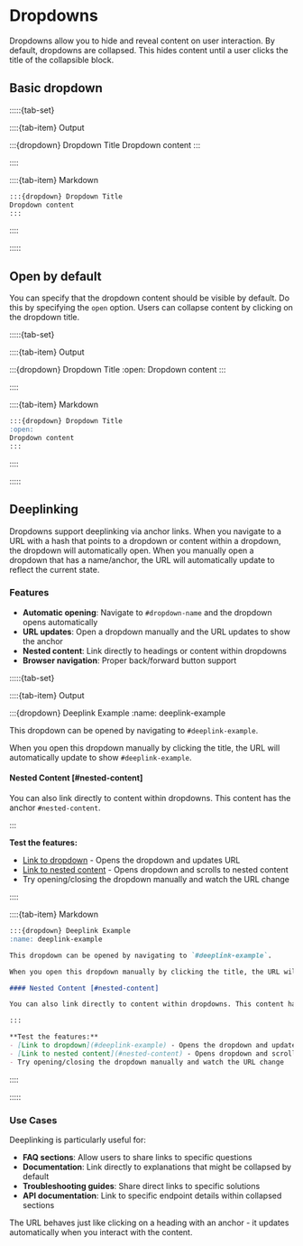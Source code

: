 # Dropdowns

Dropdowns allow you to hide and reveal content on user interaction. By default, dropdowns are collapsed. This hides content until a user clicks the title of the collapsible block.

## Basic dropdown


:::::{tab-set}

::::{tab-item} Output

:::{dropdown} Dropdown Title
Dropdown content
:::

::::

::::{tab-item} Markdown
```markdown
:::{dropdown} Dropdown Title
Dropdown content
:::
```
::::

:::::

## Open by default

You can specify that the dropdown content should be visible by default. Do this by specifying the `open` option. Users can collapse content by clicking on the dropdown title.

:::::{tab-set}

::::{tab-item} Output

:::{dropdown} Dropdown Title
:open:
Dropdown content
:::

::::

::::{tab-item} Markdown
```markdown
:::{dropdown} Dropdown Title
:open:
Dropdown content
:::
```
::::

:::::

## Deeplinking

Dropdowns support deeplinking via anchor links. When you navigate to a URL with a hash that points to a dropdown or content within a dropdown, the dropdown will automatically open. When you manually open a dropdown that has a name/anchor, the URL will automatically update to reflect the current state.

### Features

- **Automatic opening**: Navigate to `#dropdown-name` and the dropdown opens automatically
- **URL updates**: Open a dropdown manually and the URL updates to show the anchor
- **Nested content**: Link directly to headings or content within dropdowns
- **Browser navigation**: Proper back/forward button support

:::::{tab-set}

::::{tab-item} Output

:::{dropdown} Deeplink Example
:name: deeplink-example

This dropdown can be opened by navigating to `#deeplink-example`.

When you open this dropdown manually by clicking the title, the URL will automatically update to show `#deeplink-example`.

#### Nested Content [#nested-content]

You can also link directly to content within dropdowns. This content has the anchor `#nested-content`.

:::

**Test the features:**
- [Link to dropdown](#deeplink-example) - Opens the dropdown and updates URL
- [Link to nested content](#nested-content) - Opens dropdown and scrolls to nested content
- Try opening/closing the dropdown manually and watch the URL change

::::

::::{tab-item} Markdown
```markdown
:::{dropdown} Deeplink Example
:name: deeplink-example

This dropdown can be opened by navigating to `#deeplink-example`.

When you open this dropdown manually by clicking the title, the URL will automatically update to show `#deeplink-example`.

#### Nested Content [#nested-content]

You can also link directly to content within dropdowns. This content has the anchor `#nested-content`.

:::

**Test the features:**
- [Link to dropdown](#deeplink-example) - Opens the dropdown and updates URL
- [Link to nested content](#nested-content) - Opens dropdown and scrolls to nested content
- Try opening/closing the dropdown manually and watch the URL change
```
::::

:::::

### Use Cases

Deeplinking is particularly useful for:

- **FAQ sections**: Allow users to share links to specific questions
- **Documentation**: Link directly to explanations that might be collapsed by default  
- **Troubleshooting guides**: Share direct links to specific solutions
- **API documentation**: Link to specific endpoint details within collapsed sections

The URL behaves just like clicking on a heading with an anchor - it updates automatically when you interact with the content.
